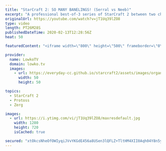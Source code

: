 ```yaml
---
title: "StarCraft 2: SO MANY BANELINGS! (Serral vs Neeb)"
excerpt: "A professional best-of-3 series of StarCraft 2 between two channel favourites, Serral and Neeb. Both of these progamers are considered to be amongst the very best in the world. Serral has been considered the number 1 in the world for several years now. Neeb is the rank 1 from the United States of America."
originalUrl: https://youtube.com/watch?v=jT1Uq39lZO8
type: video
length: PT26M28S
publishedDateTime: 2020-02-13T12:28:56Z
heat: 50

featuredContent: "<iframe width=\"800\" height=\"500\" frameborder=\"0\" src=\"https://www.youtube.com/embed/jT1Uq39lZO8\" allow=\"accelerometer; autoplay; encrypted-media; gyroscope; picture-in-picture\" allowfullscreen></iframe>"

provider:
  name: LowkoTV
  domain: lowko.tv
  images:
    - url: https://everyday-cc.github.io/starcraft2/assets/images/organizations/lowko.tv-50x50.jpg
      width: 50
      height: 50

topics:
  - StarCraft 2
  - Protoss
  - Zerg

images:
  - url: https://i.ytimg.com/vi/jT1Uq39lZO8/maxresdefault.jpg
    width: 1280
    height: 720
    isCached: true

secured: "xtOkcsNheOfOWIyqiJVvYKGdE456a8USen3lQFLZ+TltHM4XII0Aqh04Y8n5y9+UmAAHBMvqYmc3+71RvYVMn1+OVncpIi6ayB9vU1bJ6mGsb4PQFPn0+y8G5L+OTdVntzL1xKQvBnIeXvjv+T5TPIHo+XVTzbnZ1UGbEbBSpMAo19RxACS7sk4KP/pB4ogJ1LncdypC/yEmUnFTVjk6yvyWKpfbel7Fp4ZZUxX0S3FHdRzPsJvo13mdZoQqQ99/YzDduhs9OAF+QwejCvbqYLgnvlY6YCIZZxQFI6q/RDQFfYSvajdy47+vH0t+CRBgWM2XJZspY8/B9+W2fL74DpV2Lh6WiibE9TjFe7ZleCEQdY7AXouWIqVFuBsECcWnVFbwha2F4jPjQBgIDjLnUP3NXBtbytRKWTULNj8N10XyMjpnco7AtKyPuX8ys2ns;pgMGRoxIlImDLpLJti3/AQ=="
---
```


